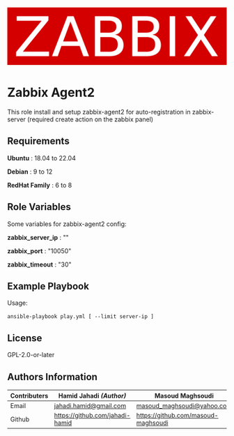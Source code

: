 <h1 align="center">
 <img alt="Ansible Logo" src="./files/Zabbix_logo.png">
</h1>

# Zabbix Agent2

This role install and setup zabbix-agent2 for auto-registration in zabbix-server
(required create action on the zabbix panel)

## Requirements

**Ubuntu** : 18.04 to 22.04

**Debian** : 9 to 12

**RedHat Family** : 6 to 8

## Role Variables

Some variables for zabbix-agent2 config:

**zabbix_server_ip** : ""

**zabbix_port** : "10050"

**zabbix_timeout** : "30"

## Example Playbook

Usage:

    ansible-playbook play.yml [ --limit server-ip ]

## License

GPL-2.0-or-later

## Authors Information

| Contributers | Hamid Jahadi _(Author)_           | Masoud Maghsoudi                      |
| ------------ | --------------------------------- | ------------------------------------- |
| Email        | <jahadi.hamid@gmail.com>          | <masoud_maghsoudi@yahoo.com>          |
| Github       | <https://github.com/jahadi-hamid> | <https://github.com/masoud-maghsoudi> |
